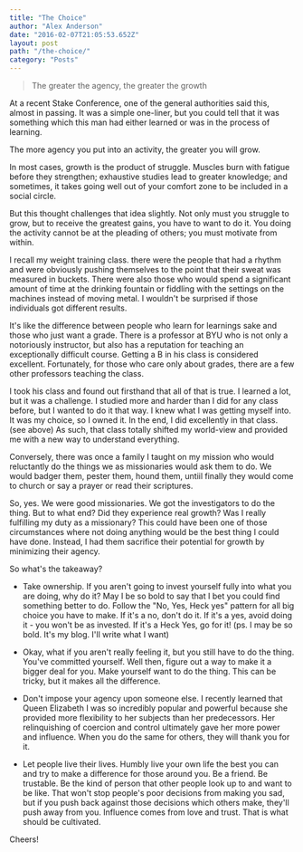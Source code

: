 ```yaml
---
title: "The Choice"
author: "Alex Anderson"
date: "2016-02-07T21:05:53.652Z"
layout: post
path: "/the-choice/"
category: "Posts"
---
```


> The greater the agency, the greater the growth

At a recent Stake Conference, one of the general authorities said this, almost in passing. It was a simple one-liner, but you could tell that it was something which this man had either learned or was in the process of learning.

The more agency you put into an activity, the greater you will grow.

In most cases, growth is the product of struggle. Muscles burn with fatigue before they strengthen; exhaustive studies lead to greater knowledge; and sometimes, it takes going well out of your comfort zone to be included in a social circle.

But this thought challenges that idea slightly. Not only must you struggle to grow, but to receive the greatest gains, you have to want to do it. You doing the activity cannot be at the pleading of others; you must motivate from within.

I recall my weight training class. there were the people that had a rhythm and were obviously pushing themselves to the point that their sweat was measured in buckets. There were also those who would spend a significant amount of time at the drinking fountain or fiddling with the settings on the machines instead of moving metal. I wouldn't be surprised if those individuals got different results.

It's like the difference between people who learn for learnings sake and those who just want a grade. There is a professor at BYU who is not only a notoriously instructor, but also has a reputation for teaching an exceptionally difficult course. Getting a B in his class is considered excellent. Fortunately, for those who care only about grades, there are a few other professors teaching the class.

I took his class and found out firsthand that all of that is true. I learned a lot, but it was a challenge. I studied more and harder than I did for any class before, but I wanted to do it that way. I knew what I was getting myself into. It was my choice, so I owned it. In the end, I did excellently in that class. (see above) As such, that class totally shifted my world-view and provided me with a new way to understand everything.

Conversely, there was once a family I taught on my mission who would reluctantly do the things we as missionaries would ask them to do. We would badger them, pester them, hound them, untiil finally they would come to church or say a prayer or read their scriptures.

So, yes. We were good missionaries. We got the investigators to do the thing. But to what end? Did they experience real growth? Was I really fulfilling my duty as a missionary? This could have been one of those circumstances where not doing anything would be the best thing I could have done. Instead, I had them sacrifice their potential for growth by minimizing their agency.

So what's the takeaway?

* Take ownership. If you aren't going to invest yourself fully into what you are doing, why do it? May I be so bold to say that I bet you could find something better to do. Follow the "No, Yes, Heck yes" pattern for all big choice you have to make. If it's a no, don't do it. If it's a yes, avoid doing it - you won't be as invested. If it's a Heck Yes, go for it! (ps. I may be so bold. It's my blog. I'll write what I want)

* Okay, what if you aren't really feeling it, but you still have to do the thing. You've committed yourself. Well then, figure out a way to make it a bigger deal for you. Make yourself want to do the thing. This can be tricky, but it makes all the difference.

* Don't impose your agency upon someone else. I recently learned that Queen Elizabeth I was so incredibly popular and powerful because she provided more flexibility to her subjects than her predecessors. Her relinquishing of coercion and control ultimately gave her more power and influence. When you do the same for others, they will thank you for it. 

* Let people live their lives. Humbly live your own life the best you can and try to make a difference for those around you. Be a friend. Be trustable. Be the kind of person that other people look up to and want to be like. That won't stop people's poor decisions from making you sad, but if you push back against those decisions which others make, they'll push away from you. Influence comes from love and trust. That is what should be cultivated.

Cheers!